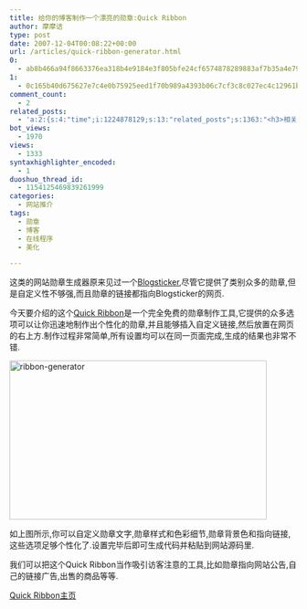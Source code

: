 ```yaml
---
title: 给你的博客制作一个漂亮的勋章:Quick Ribbon
author: 摩摩诘
type: post
date: 2007-12-04T00:08:22+00:00
url: /articles/quick-ribbon-generator.html
0:
  - ab8b466a94f8663376ea318b4e9184e3f805bfe24cf6574878289883af7b35a4e7999feaa4e73507498a98b8934cfb55
1:
  - 0c165b40d675627e7c4e0b75925eed1f70b989a4393b06c7cf3c8c027ec4c12961ba790c723ef55b3ca079d417b7db0e
comment_count:
  - 2
related_posts:
  - 'a:2:{s:4:"time";i:1224878129;s:13:"related_posts";s:1363:"<h3>相关日志</h3><ul class="related_post"><li><a href="http://www.digglife.cn/articles/20%e6%ac%be%e7%bb%9d%e5%af%b9%e4%b8%8d%e4%bc%9a%e8%ae%a9%e4%bd%a0%e5%a4%b1%e6%9c%9b%e7%9a%84wordpress%e6%a8%a1%e7%89%88.html" title="20款绝对不会让你失望的Wordpress模版.">20款绝对不会让你失望的Wordpress模版.</a></li><li><a href="http://www.digglife.cn/articles/8%e6%ac%be%e4%bc%98%e9%9b%85%e7%ae%80%e6%b4%81%e7%9a%84wordpress%e6%a8%a1%e7%89%88.html" title="8款优雅简洁的Wordpress模版">8款优雅简洁的Wordpress模版</a></li><li><a href="http://www.digglife.cn/articles/say-hello.html" title="回来打个招呼">回来打个招呼</a></li><li><a href="http://www.digglife.cn/articles/vista-theme-visual-style-download.html" title="7个漂亮的Vista主题(视觉样式)下载">7个漂亮的Vista主题(视觉样式)下载</a></li><li><a href="http://www.digglife.cn/articles/wallpaper-windows7.html" title="9枚Windows 7高清壁纸">9枚Windows 7高清壁纸</a></li><li><a href="http://www.digglife.cn/articles/my-blog-sever-provider.html" title="谈谈DiggLife所在的服务器">谈谈DiggLife所在的服务器</a></li><li><a href="http://www.digglife.cn/articles/japanese-font-firefox.html" title="完美解决Firefox下日文字体显示为宋体的问题">完美解决Firefox下日文字体显示为宋体的问题</a></li></ul>";}'
bot_views:
  - 1970
views:
  - 1333
syntaxhighlighter_encoded:
  - 1
duoshuo_thread_id:
  - 1154125469839261999
categories:
  - 网站推介
tags:
  - 勋章
  - 博客
  - 在线程序
  - 美化

---
```

这类的网站勋章生成器原来见过一个<a title="Blogsticker" href="http://www.blogsticker.net/" target="_blank">Blogsticker</a>,尽管它提供了类别众多的勋章,但是自定义性不够强,而且勋章的链接都指向Blogsticker的网页.

今天要介绍的这个<a title="Quick Ribbon" href="http://www.quickribbon.com/" target="_blank">Quick Ribbon</a>是一个完全免费的勋章制作工具,它提供的众多选项可以让你迅速地制作出个性化的勋章,并且能够插入自定义链接,然后放置在网页的右上方.制作过程非常简单,所有设置均可以在同一页面完成,生成的结果也非常不错.

<!--more-->

<a href="https://www.digglife.net/wp-content/uploads/3/379/2007/12/ribbon-generator.png" target="_blank"><img height="279" alt="ribbon-generator" src="https://www.digglife.net/wp-content/uploads/3/379/2007/12/ribbon-generator-thumb.png" width="450" border="0" /></a> 

如上图所示,你可以自定义勋章文字,勋章样式和色彩细节,勋章背景色和指向链接,这些选项足够个性化了.设置完毕后即可生成代码并粘贴到网站源码里.

我们可以把这个Quick Ribbon当作吸引访客注意的工具,比如勋章指向网站公告,自己的链接广告,出售的商品等等.

<a title="Quick Ribbon主页" href="http://www.quickribbon.com/" target="_blank">Quick Ribbon主页</a>
